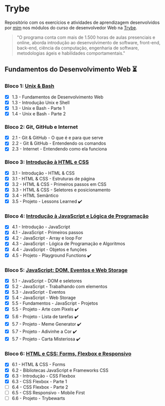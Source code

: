 # Trybe
Repositório com os exercícios e atividades de aprendizagem desenvolvidos por [mim](https://github.com/Wanderson-rpf) nos módulos do curso de desenvolvedor Web na [Trybe](https://www.betrybe.com).

>"O programa conta com mais de 1.500 horas de aulas presenciais e online, aborda introdução ao desenvolvimento de software, front-end, back-end, ciência da computação, engenharia de software, metodologias ágeis e habilidades comportamentais."

## Fundamentos do Desenvolvimento Web :hourglass_flowing_sand:

### Bloco 1: [Unix & Bash](https://github.com/Wanderson-rpf/trybe-exercicios/tree/main/01-Fundamentos/bloco-01-Unix-e-Bash)

- [x] 1.3 - Fundamentos de Desenvolvimento Web
- [x] 1.3 - Introdução Unix e Shell
- [x] 1.3 - Unix e Bash - Parte 1
- [x] 1.4 - Unix e Bash - Parte 2

### Bloco 2: Git, GitHub e Internet

- [x] 2.1 - Git & GitHub - O que é e para que serve
- [x] 2.2 - Git & GitHub - Entendendo os comandos
- [x] 2.3 - Internet - Entendendo como ela funciona

### Bloco 3: [Introdução à HTML e CSS](https://github.com/Wanderson-rpf/trybe-exercicios/tree/main/01-Fundamentos/bloco-03-Introdução-a-HTML-e-CSS/04-html-semantico)
 - [x] 3.1 - Introdução - HTML & CSS
 - [x] 3.1 - HTML & CSS - Estruturas de página
 - [x] 3.2 - HTML & CSS - Primeiros passos em CSS
 - [x] 3.3 - HTML & CSS - Seletores e posicionamento
 - [x] 3.4 - HTML Semântico
 - [x] 3.5 - Projeto - Lessons Learned :heavy_check_mark:

### Bloco 4: [Introdução à JavaScript e Lógica de Programação](https://github.com/Wanderson-rpf/trybe-exercicios/tree/main/01-Fundamentos/bloco-04-Introdução-à-JavaScript-e-Lógica-de-Programação)
 - [x] 4.1 - Introdução - JavaScript
 - [x] 4.1 - JavaScript - Primeiros passos
 - [x] 4.2 - JavaScript - Array e loop For
 - [x] 4.3 - JavaScript - Lógica de Programação e Algoritmos
 - [x] 4.4 - JavaScript - Objetos e funções
 - [x] 4.5 - Projeto - Playground Functions :heavy_check_mark:
 
### Bloco 5: [JavaScript: DOM, Eventos e Web Storage](https://github.com/Wanderson-rpf/trybe-exercicios/tree/main/01-Fundamentos/bloco-05-JavaScript-DOM-Eventos-e-Web-Storage)
 - [x] 5.1 - JavaScript - DOM e seletores
 - [x] 5.2 - JavaScript - Trabalhando com elementos
 - [x] 5.3 - JavaScript - Eventos
 - [x] 5.4 - JavaScript - Web Storage
 - [x] 5.5 - Fundamentos - JavaScript - Projetos
 - [x] 5.5 - Projeto - Arte com Pixels :heavy_check_mark:
 - [x] 5.6 - Projeto - Lista de tarefas :heavy_check_mark:
 - [x] 5.7 - Projeto - Meme Generator :heavy_check_mark:
 - [x] 5.7 - Projeto - Adivinhe a Cor :heavy_check_mark:
 - [x] 5.7 - Projeto - Carta Misteriosa :heavy_check_mark:
 
### Bloco 6: [HTML e CSS: Forms, Flexbox e Responsivo](https://github.com/Wanderson-rpf/trybe-exercicios/tree/main/01-Fundamentos/bloco-06-HTML-e-CSS-Forms-Flexbox-e-Responsivo)
 - [x] 6.1 - HTML & CSS - Forms
 - [x] 6.2 - Bibliotecas JavaScript e Frameworks CSS
 - [x] 6.3 - Introdução - CSS Flexbox
 - [x] 6.3 - CSS Flexbox - Parte 1
 - [ ] 6.4 - CSS Flexbox - Parte 2
 - [ ] 6.5 - CSS Responsivo - Mobile First
 - [ ] 6.6 - Projeto - Trybewarts
